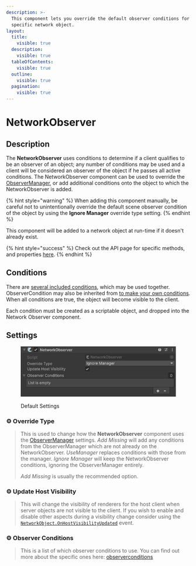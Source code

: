 ```yaml
---
description: >-
  This component lets you override the default observer conditions for a
  specific network object.
layout:
  title:
    visible: true
  description:
    visible: true
  tableOfContents:
    visible: true
  outline:
    visible: true
  pagination:
    visible: true
---
```


# NetworkObserver

## Description <a href="#conditions" id="conditions"></a>

The **NetworkObserver** uses conditions to determine if a client qualifies to be an observer of an object; any number of conditions may be used and a client will be considered an observer of the object if he passes all active conditions. The NetworkObserver component can be used to override the [ObserverManager](managers/observermanager/), or add additional conditions onto the object to which the NetworkObserver is added.

{% hint style="warning" %}
When adding this component manually, be careful not to unintentionally override the default scene observer condition of the object by using the **Ignore Manager** override type setting.
{% endhint %}

This component will be added to a network object at run-time if it doesn't already exist.

{% hint style="success" %}
Check out the API page for specific methods, and properties [here](https://firstgeargames.com/FishNet/api/api/FishNet.Observing.NetworkObserver.html).
{% endhint %}

## Conditions <a href="#conditions" id="conditions"></a>

There are [several included conditions](../scriptableobjects/observerconditions/), which may be used together. ObserverCondition may also be inherited from [to make your own conditions](../../guides/features/observers/custom-conditions.md). When all conditions are true, the object will become visible to the client.

Each condition must be created as a scriptable object, and dropped into the Network Observer component.

## Settings <a href="#component-settings" id="component-settings"></a>

<div align="left"><figure><img src="../../.gitbook/assets/network-observer-component.png" alt=""><figcaption><p>Default Settings</p></figcaption></figure></div>

### :gear:  **Override Type**

> This is used to change how the **NetworkObserver** component uses the [ObserverManager](managers/observermanager/) settings. _Add Missing_ will add any conditions from the ObserverManager which are not already on the NetworkObserver. _UseManager_ replaces conditions with those from the manager. _Ignore Manager_ will keep the NetworkObserver conditions, ignoring the ObserverManager entirely.
>
> _Add Missing_ is usually the recommended option.

### :gear:  **Update Host Visibility**

> This will change the visibility of renderers for the host client when server objects are not visible to the client. If you wish to enable and disable other aspects during a visibility change consider using the [`NetworkObject.OnHostVisibilityUpdated`](https://firstgeargames.com/FishNet/api/api/FishNet.Object.NetworkObject.html#FishNet_Object_NetworkObject_OnHostVisibilityUpdated) event.

### :gear:  **Observer Conditions**

> This is a list of which observer conditions to use. You can find out more about the specific ones here: [observerconditions](../scriptableobjects/observerconditions/ "mention")

